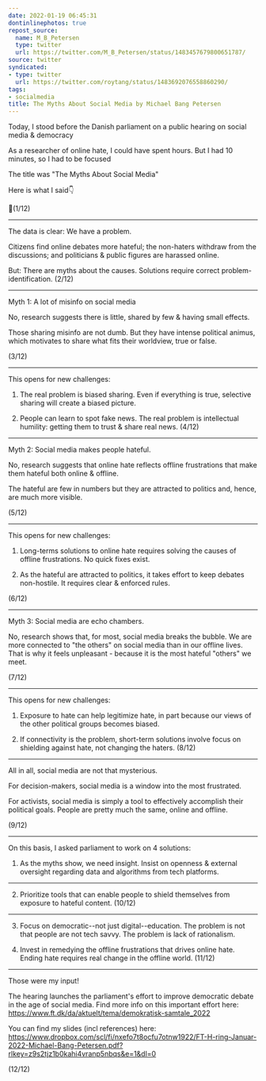 ```yaml
---
date: 2022-01-19 06:45:31
dontinlinephotos: true
repost_source:
  name: M_B_Petersen
  type: twitter
  url: https://twitter.com/M_B_Petersen/status/1483457679800651787/
source: twitter
syndicated:
- type: twitter
  url: https://twitter.com/roytang/status/1483692076558860290/
tags:
- socialmedia
title: The Myths About Social Media by Michael Bang Petersen
---
```


Today, I stood before the Danish parliament on a public hearing on social media &amp; democracy



As a researcher of online hate, I could have spent hours. But I had 10 minutes, so I had to be focused



The title was "The Myths About Social Media"



Here is what I said👇



🧵(1/12)

---

The data is clear: We have a problem.



Citizens find online debates more hateful; the non-haters withdraw from the discussions; and politicians & public figures are harassed online.



But: There are myths about the causes. Solutions require correct problem-identification. (2/12)

---

Myth 1: A lot of misinfo on social media



No, research suggests there is little, shared by few & having small effects.



Those sharing misinfo are not dumb. But they have intense political animus, which motivates to share what fits their worldview, true or false.



(3/12)

---

This opens for new challenges:



1) The real problem is biased sharing. Even if everything is true, selective sharing will create a biased picture.



2) People can learn to spot fake news. The real problem is intellectual humility: getting them to trust & share real news. (4/12)

---

Myth 2: Social media makes people hateful.



No, research suggests that online hate reflects offline frustrations that make them hateful both online & offline.



The hateful are few in numbers but they are attracted to politics and, hence, are much more visible.



(5/12)

---

This opens for new challenges:



1) Long-terms solutions to online hate requires solving the causes of offline frustrations. No quick fixes exist.



2) As the hateful are attracted to politics, it takes effort to keep debates non-hostile. It requires clear & enforced rules. 

(6/12)

---

Myth 3: Social media are echo chambers.



No, research shows that, for most, social media breaks the bubble. We are more connected to "the others" on social media than in our offline lives. That is why it feels unpleasant - because it is the most hateful "others" we meet.

(7/12)

---

This opens for new challenges:



1) Exposure to hate can help legitimize hate, in part because our views of the other political groups becomes biased.



1) If connectivity is the problem, short-term solutions involve focus on shielding against hate, not changing the haters. (8/12)

---

All in all, social media are not that mysterious.



For decision-makers, social media is a window into the most frustrated.



For activists, social media is simply a tool to effectively accomplish their political goals. People are pretty much the same, online and offline.

(9/12)

---

On this basis, I asked parliament to work on 4 solutions:



1) As the myths show, we need insight. Insist on openness & external oversight regarding data and algorithms from tech platforms.

---

2) Prioritize tools that can enable people to shield themselves from exposure to hateful content. (10/12)

---

3) Focus on democratic--not just digital--education. The problem is not that people are not tech savvy. The problem is lack of rationalism.



4) Invest in remedying the offline frustrations that drives online hate. Ending hate requires real change in the offline world. (11/12)

---

Those were my input!



The hearing launches the parliament's effort to improve democratic debate in the age of social media. Find more info on this important effort here: https://www.ft.dk/da/aktuelt/tema/demokratisk-samtale_2022



You can find my slides (incl references) here: https://www.dropbox.com/scl/fi/nxefo7t8ocfu7otnw1922/FT-H-ring-Januar-2022-Michael-Bang-Petersen.pdf?rlkey=z9s2tjz1b0kahi4vranp5nbqs&e=1&dl=0



(12/12)